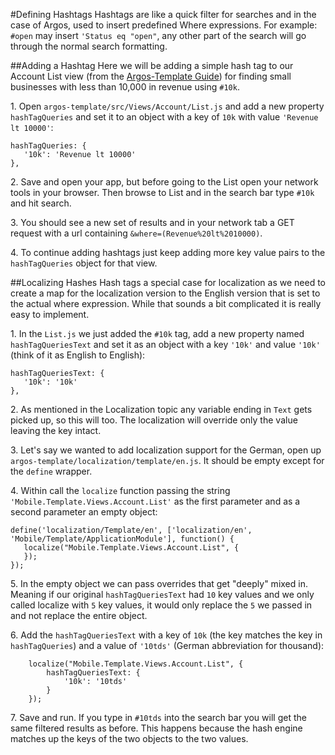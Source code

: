 #Defining Hashtags
Hashtags are like a quick filter for searches and in the case of Argos, used to insert predefined Where expressions. For example: `#open` may insert `'Status eq "open"`, any other part of the search will go through the normal search formatting.

##Adding a Hashtag
Here we will be adding a simple hash tag to our Account List view (from the [Argos-Template Guide](#!/guides/v2_template_guide)) for finding small businesses with less than 10,000 in revenue using `#10k`.

1\. Open `argos-template/src/Views/Account/List.js` and add a new property `hashTagQueries` and set it to an object with a key of `10k` with value `'Revenue lt 10000'`:

    hashTagQueries: {
       '10k': 'Revenue lt 10000'
    },

2\. Save and open your app, but before going to the List open your network tools in your browser. Then browse to List and in the search bar type `#10k` and hit search.

3\. You should see a new set of results and in your network tab a GET request with a url containing `&where=(Revenue%20lt%2010000)`.

4\. To continue adding hashtags just keep adding more key value pairs to the `hashTagQueries` object for that view.

##Localizing Hashes
Hash tags a special case for localization as we need to create a map for the localization version to the English version that is set to the actual where expression. While that sounds a bit complicated it is really easy to implement.

1\. In the `List.js` we just added the `#10k` tag, add a new property named `hashTagQueriesText` and set it as an object with a key `'10k'` and value `'10k'` (think of it as English to English):

    hashTagQueriesText: {
       '10k': '10k'
    },

2\. As mentioned in the Localization topic any variable ending in `Text` gets picked up, so this will too. The localization will override only the value leaving the key intact.

3\. Let's say we wanted to add localization support for the German, open up `argos-template/localization/template/en.js`. It should be empty except for the `define` wrapper.

4\. Within call the `localize` function passing the string `'Mobile.Template.Views.Account.List'` as the first parameter and as a second parameter an empty object:

    define('localization/Template/en', ['localization/en', 'Mobile/Template/ApplicationModule'], function() {
       localize("Mobile.Template.Views.Account.List", {
       });
    });


5\. In the empty object we can pass overrides that get "deeply" mixed in. Meaning if our original `hashTagQueriesText` had `10` key values and we only called localize with `5` key values, it would only replace the `5` we passed in and not replace the entire object.

6\. Add the `hashTagQueriesText` with a key of `10k` (the key matches the key in `hashTagQueries`) and a value of `'10tds'` (German abbreviation for thousand):

        localize("Mobile.Template.Views.Account.List", {
            hashTagQueriesText: {
                '10k': '10tds'
            }
        });

        
7\. Save and run. If you type in `#10tds` into the search bar you will get the same filtered results as before. This happens because the hash engine matches up the keys of the two objects to the two values.